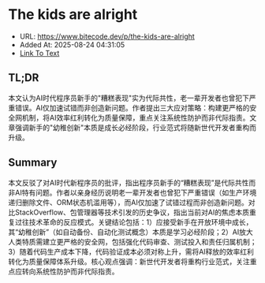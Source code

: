 # The kids are alright
- URL: https://www.bitecode.dev/p/the-kids-are-alright
- Added At: 2025-08-24 04:31:05
- [Link To Text](2025-08-24-the-kids-are-alright_raw.md)

## TL;DR


本文认为AI时代程序员新手的"糟糕表现"实为代际共性，老一辈开发者也曾犯下严重错误。AI仅加速试错而非创造新问题。作者提出三大应对策略：构建更严格的安全网机制，将AI效率红利转化为质量保障，重点关注系统性防护而非代际指责。文章强调新手的"幼稚创新"本质是成长必经阶段，行业范式将随新世代开发者重构而升级。

## Summary


本文反驳了对AI时代新程序员的批评，指出程序员新手的“糟糕表现”是代际共性而非AI特有问题。作者以亲身经历说明老一辈开发者也曾犯下严重错误（如生产环境递归删除文件、ORM状态机滥用等），而AI仅加速了试错过程而非创造新问题。对比StackOverflow、包管理器等技术引发的历史争议，指出当前对AI的焦虑本质重复过往技术革命的反应模式。关键结论包括：1）应接受新手在开放环境中成长，其“幼稚创新”（如自动备份、自动化测试概念）本质是学习必经阶段；2）AI放大人类特质需建立更严格的安全网，包括强化代码审查、测试投入和责任归属机制；3）随着代码生产成本下降，代码验证成本必须对称上升，需将AI释放的效率红利转化为质量保障体系升级。核心观点强调：新世代开发者将重构行业范式，关注重点应转向系统性防护而非代际指责。
